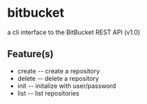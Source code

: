 # bitbucket
a cli interface to the BitBucket REST API (v1.0)

## Feature(s)
- create
-- create a repository
- delete
-- delete a repository
- init
-- initalize with user/password
- list
-- list repositories

